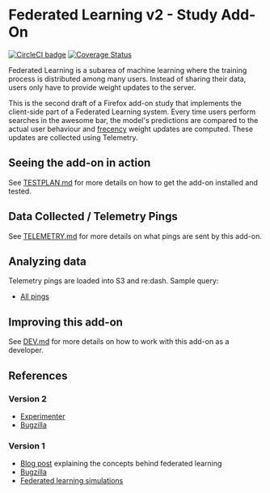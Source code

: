 # Federated Learning v2 - Study Add-On

[![CircleCI badge](https://img.shields.io/circleci/project/github/motin/federated-learning-v2-study-addon/master.svg?label=CircleCI)](https://circleci.com/gh/motin/federated-learning-v2-study-addon/)
[![Coverage Status](https://coveralls.io/repos/github/motin/federated-learning-v2-study-addon/badge.svg)](https://coveralls.io/github/motin/federated-learning-v2-study-addon)

Federated Learning is a subarea of machine learning where the training process is distributed among many users.
Instead of sharing their data, users only have to provide weight updates to the server.

This is the second draft of a Firefox add-on study that implements the client-side part of a Federated Learning system.
Every time users perform searches in the awesome bar, the model's predictions are compared to the actual user behaviour and [frecency](https://developer.mozilla.org/en-US/docs/Mozilla/Tech/Places/Frecency_algorithm) weight updates are computed.
These updates are collected using Telemetry.

## Seeing the add-on in action

See [TESTPLAN.md](./docs/TESTPLAN.md) for more details on how to get the add-on installed and tested.

## Data Collected / Telemetry Pings

See [TELEMETRY.md](./docs/TELEMETRY.md) for more details on what pings are sent by this add-on.

## Analyzing data

Telemetry pings are loaded into S3 and re:dash. Sample query:

* [All pings](https://sql.telemetry.mozilla.org/queries/61520/source)

## Improving this add-on

See [DEV.md](./docs/DEV.md) for more details on how to work with this add-on as a developer.

## References

### Version 2

* [Experimenter](https://experimenter.services.mozilla.com/experiments/federated-learning-v2/)
* [Bugzilla](https://bugzilla.mozilla.org/show_bug.cgi?id=TODO)

### Version 1

* [Blog post](https://florian.github.io/federated-learning/) explaining the concepts behind federated learning
* [Bugzilla](https://bugzilla.mozilla.org/show_bug.cgi?id=1462102)
* [Federated learning simulations](https://github.com/florian/federated-learning)
